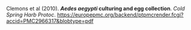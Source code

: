 Clemons et al (2010). ***Aedes aegypti* culturing and egg collection**. *Cold Spring Harb Protoc*.  https://europepmc.org/backend/ptpmcrender.fcgi?accid=PMC2966317&blobtype=pdf
